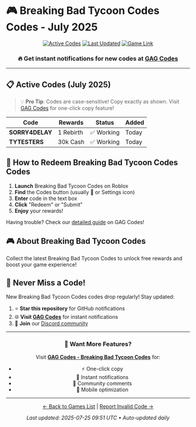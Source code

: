 # 🎮 Breaking Bad Tycoon Codes Codes - July 2025

<div align="center">

[![Active Codes](https://img.shields.io/badge/Active%20Codes-2-brightgreen)](https://gagcodes.com/roblox/breaking-bad-tycoon)
[![Last Updated](https://img.shields.io/badge/Last%20Updated-Today-orange)](https://gagcodes.com/roblox/breaking-bad-tycoon)
[![Game Link](https://img.shields.io/badge/Play-Breaking%20Bad%20Tycoon%20Codes-red)](https://www.roblox.com/games/)

### 🔥 **Get instant notifications for new codes at [GAG Codes](https://gagcodes.com/roblox/breaking-bad-tycoon)**

</div>

---

## 📋 Active Codes (July 2025)

> 💡 **Pro Tip**: Codes are case-sensitive! Copy exactly as shown. Visit [GAG Codes](https://gagcodes.com/roblox/breaking-bad-tycoon) for one-click copy feature!

| Code | Rewards | Status | Added |
|------|---------|--------|-------|
| **SORRY4DELAY** | 1 Rebirth | ✅ Working | Today |
| **TYTESTERS** | 30k Cash | ✅ Working | Today |


## 📖 How to Redeem Breaking Bad Tycoon Codes Codes

1. **Launch** Breaking Bad Tycoon Codes on Roblox
2. **Find** the Codes button (usually 🎁 or Settings icon)
3. **Enter** code in the text box
4. **Click** "Redeem" or "Submit"
5. **Enjoy** your rewards!

Having trouble? Check our [detailed guide](https://gagcodes.com/roblox/breaking-bad-tycoon#how-to-redeem) on GAG Codes!

## 🎮 About Breaking Bad Tycoon Codes

Collect the latest Breaking Bad Tycoon Codes to unlock free rewards and boost your game experience!

## 🔔 Never Miss a Code!

New Breaking Bad Tycoon Codes codes drop regularly! Stay updated:

1. ⭐ **Star this repository** for GitHub notifications
2. 🌐 **Visit [GAG Codes](https://gagcodes.com/roblox/breaking-bad-tycoon)** for instant notifications
3. 💬 **Join** our [Discord community](https://gagcodes.com/discord)

---

<div align="center">

### 🚀 Want More Features?

Visit [**GAG Codes - Breaking Bad Tycoon Codes**](https://gagcodes.com/roblox/breaking-bad-tycoon) for:
- ⚡ One-click copy
- 🔔 Instant notifications  
- 💬 Community comments
- 📱 Mobile optimization

---

[← Back to Games List](README.md) | [Report Invalid Code →](https://github.com/yourusername/roblox-codes-directory/issues)

*Last updated: 2025-07-25 09:51 UTC • Auto-updated daily*

</div>